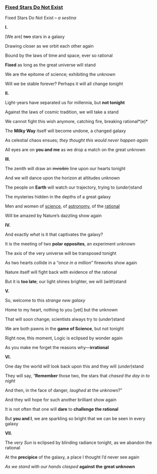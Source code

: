 ### [Fixed Stars Do Not Exist](http://helen-java.blogspot.com/2011/10/fixed-stars-do-not-exist.html)

Fixed Stars Do Not Exist – *a sestina*



**I.**

[We are] ~~two~~ stars in a galaxy

Drawing closer as we orbit each other again

Bound by the laws of time and space, ever so rational

**Fixed** as long as the great universe will stand

We are the epitome of science; exhibiting the unknown

Will we be stable forever? Perhaps it will all change *tonight*

**II.**

Light-years have separated us for millennia, but **not tonight**

Against the laws of cosmic tradition, we will take a stand

We cannot fight this wish anymore, catching fire, breaking rational*(e)*

The **Milky Way** itself will become undone, a changed galaxy

As celestial chaos ensues; *they thought this would never happen again*

All eyes are on **you and me** as we drop a match on the great unknown

**III.**

The zenith will draw an ~~invisible~~ line upon our hearts tonight

And we will dance upon the horizon at altitudes unknown

The people on **Earth** will watch our trajectory, trying to (*under*)stand

The mysteries hidden in the depths of a great galaxy

Men and women of <u>science</u>, of <u>astronomy</u>, of the <u>rational</u>

Will be amazed by Nature’s dazzling show again

**IV.**

And exactly *what* is it that captivates the galaxy?

It is the meeting of two **polar opposites**, an experiment unknown

The axis of the very universe will be transposed tonight

As two hearts collide in a “*once in a million*” fireworks show again

Nature itself will fight back with evidence of the rational

But it is **too late**; our light shines brighter, we will (*with*)stand

**V.**

So, welcome to this *strange new galaxy*

Home to my heart, nothing to you [yet] but the unknown

That will soon change; scientists always try to (*under*)stand

We are both pawns in the **game of Science**, but not tonight

Right now, this moment, Logic is eclipsed by wonder again

As you make me forget the reasons why—**irrational**

**VI.**

One day the world will look back upon this and they will (*under*)stand

They will say, “**Remember** those two, the stars that *chased the day in to night*

And then, in the face of danger, *laughed* at the unknown?”

And they will hope for such another brilliant show again

It is not often that one will **dare** to **challenge the rational**

But **you and I**, we are sparkling so bright that we can be seen in every galaxy

**VII.**                            

The *very Sun* is eclipsed by blinding radiance tonight, as we abandon the rational

At the **precipice** of the galaxy, a place I thought I’d never see again

*As we stand with our hands clasped* **against the** **great unknown**